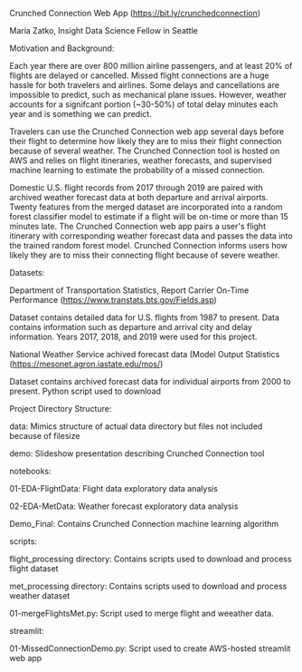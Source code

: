Crunched Connection Web App (https://bit.ly/crunchedconnection)

Maria Zatko, Insight Data Science Fellow in Seattle


Motivation and Background:

Each year there are over 800 million airline passengers, and at least 20% of flights are delayed or cancelled. Missed flight connections are a huge hassle for both travelers and airlines. Some delays and cancellations are impossible to predict, such as mechanical plane issues. However, weather accounts for a signifcant portion (~30-50%) of total delay minutes each year and is something we can predict.  

Travelers can use the Crunched Connection web app several days before their flight to determine how likely they are to miss their flight connection because of several weather. The Crunched Connection tool is hosted on AWS and relies on flight itineraries, weather forecasts, and supervised machine learning to estimate the probability of a missed connection.

Domestic U.S. flight records from 2017 through 2019 are paired with archived weather forecast data at both departure and arrival airports. Twenty features from the merged dataset are incorporated into a random forest classifier model to estimate if a flight will be on-time or more than 15 minutes late. The Crunched Connection web app pairs a user's flight itinerary with corresponding weather forecast data and passes the data into the trained random forest model. Crunched Connection informs users how likely they are to miss their connecting flight because of severe weather.


Datasets:

Department of Transportation Statistics, Report Carrier On-Time Performance (https://www.transtats.bts.gov/Fields.asp)

Dataset contains detailed data for U.S. flights from 1987 to present. Data contains information such as departure and arrival city and delay information. Years 2017, 2018, and 2019 were used for this project.


National Weather Service achived forecast data (Model Output Statistics (https://mesonet.agron.iastate.edu/mos/)

Dataset contains archived forecast data for individual airports from 2000 to present. Python script used to download


Project Directory Structure:

data: Mimics structure of actual data directory but files not included because of filesize

demo: Slideshow presentation describing Crunched Connection tool

notebooks:

  01-EDA-FlightData: Flight data exploratory data analysis

  02-EDA-MetData: Weather forecast exploratory data analysis

  Demo_Final: Contains Crunched Connection machine learning algorithm

scripts:

  flight_processing directory: Contains scripts used to download and process flight dataset

  met_processing directory: Contains scripts used to download and process weather dataset

  01-mergeFlightsMet.py: Script used to merge flight and weeather data.

streamlit:

  01-MissedConnectionDemo.py: Script used to create AWS-hosted streamlit web app
